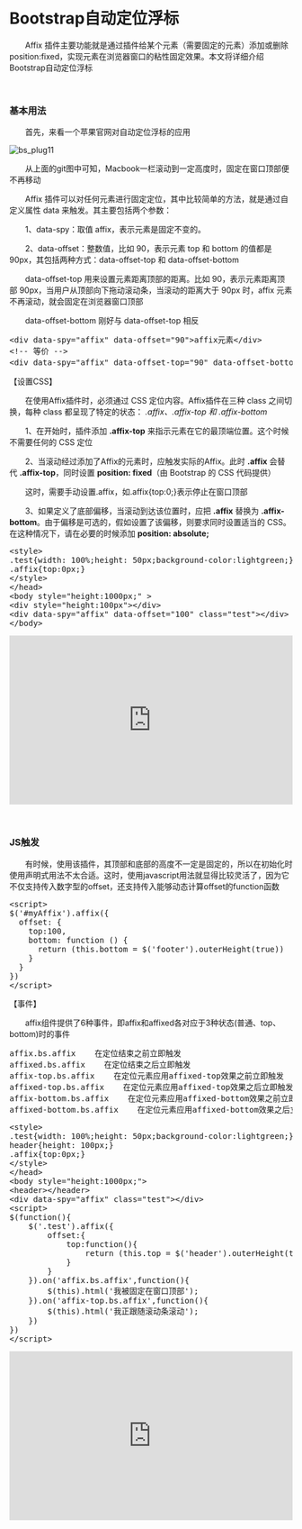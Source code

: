 # Bootstrap自动定位浮标

&emsp;&emsp;Affix 插件主要功能就是通过插件给某个元素（需要固定的元素）添加或删除position:fixed，实现元素在浏览器窗口的粘性固定效果。本文将详细介绍Bootstrap自动定位浮标

&nbsp;

### 基本用法

&emsp;&emsp;首先，来看一个苹果官网对自动定位浮标的应用

![bs_plug11](https://pic.xiaohuochai.site/blog/bs_plug11.gif)

&emsp;&emsp;从上面的git图中可知，Macbook一栏滚动到一定高度时，固定在窗口顶部便不再移动

&emsp;&emsp;Affix 插件可以对任何元素进行固定定位，其中比较简单的方法，就是通过自定义属性&nbsp;data&nbsp;来触发。其主要包括两个参数：

&emsp;&emsp;1、data-spy：取值 affix，表示元素是固定不变的。

&emsp;&emsp;2、data-offset：整数值，比如 90，表示元素 top 和 bottom 的值都是 90px，其包括两种方式：data-offset-top&nbsp;和&nbsp;data-offset-bottom

&emsp;&emsp;data-offset-top&nbsp;用来设置元素距离顶部的距离。比如 90，表示元素距离顶部 90px，当用户从顶部向下拖动滚动条，当滚动的距离大于 90px 时，affix 元素不再滚动，就会固定在浏览器窗口顶部

&emsp;&emsp;data-offset-bottom&nbsp;刚好与 data-offset-top 相反

<div>
<pre>&lt;div data-spy="affix" data-offset="90"&gt;affix元素&lt;/div&gt;
&lt;!-- 等价 --&gt;
&lt;div data-spy="affix" data-offset-top="90" data-offset-bottom="90"&gt;affix元素&lt;/div&gt;</pre>
</div>

【设置CSS】

&emsp;&emsp;在使用Affix插件时，必须通过 CSS 定位内容。Affix插件在三种 class 之间切换，每种 class 都呈现了特定的状态：_&nbsp;.affix、.affix-top 和 .affix-bottom_

&emsp;&emsp;1、在开始时，插件添加&nbsp;**.affix-top**&nbsp;来指示元素在它的最顶端位置。这个时候不需要任何的 CSS 定位　

&emsp;&emsp;2、当滚动经过添加了Affix的元素时，应触发实际的Affix。此时&nbsp;**.affix**&nbsp;会替代&nbsp;**.affix-top**，同时设置&nbsp;**position: fixed**（由 Bootstrap 的 CSS 代码提供）

&emsp;&emsp;这时，需要手动设置.affix，如.affix{top:0;}表示停止在窗口顶部

&emsp;&emsp;3、如果定义了底部偏移，当滚动到达该位置时，应把&nbsp;**.affix**&nbsp;替换为&nbsp;**.affix-bottom**。由于偏移是可选的，假如设置了该偏移，则要求同时设置适当的 CSS。在这种情况下，请在必要的时候添加&nbsp;**position: absolute;**

<div>
<pre>&lt;style&gt;
.test{width: 100%;height: 50px;background-color:lightgreen;}
.affix{top:0px;}
&lt;/style&gt;
&lt;/head&gt;
&lt;body style="height:1000px;" &gt;
&lt;div style="height:100px"&gt;&lt;/div&gt;
&lt;div data-spy="affix" data-offset="100" class="test"&gt;&lt;/div&gt;
&lt;/body&gt;</pre>
</div>

<iframe style="width: 100%; height: 300px;" src="https://demo.xiaohuochai.site/bootstrap/affix/a1.html" frameborder="0" width="320" height="240"></iframe>

&nbsp;

### JS触发

&emsp;&emsp;有时候，使用该插件，其顶部和底部的高度不一定是固定的，所以在初始化时使用声明式用法不太合适。这时，使用javascript用法就显得比较灵活了，因为它不仅支持传入数字型的offset，还支持传入能够动态计算offset的function函数

<div>
<pre>&lt;script&gt;
$('#myAffix').affix({
  offset: {
    top:100,
    bottom: function () {
      return (this.bottom = $('footer').outerHeight(true))
    }
  }
})    
&lt;/script&gt;</pre>
</div>

【事件】

&emsp;&emsp;affix组件提供了6种事件，即affix和affixed各对应于3种状态(普通、top、bottom)时的事件

<div>
<pre>affix.bs.affix    在定位结束之前立即触发
affixed.bs.affix    在定位结束之后立即触发
affix-top.bs.affix    在定位元素应用affixed-top效果之前立即触发
affixed-top.bs.affix    在定位元素应用affixed-top效果之后立即触发
affix-bottom.bs.affix    在定位元素应用affixed-bottom效果之前立即触发
affixed-bottom.bs.affix    在定位元素应用affixed-bottom效果之后立即触发</pre>
</div>
<div>
<pre>&lt;style&gt;
.test{width: 100%;height: 50px;background-color:lightgreen;}
header{height: 100px;}
.affix{top:0px;}
&lt;/style&gt;
&lt;/head&gt;
&lt;body style="height:1000px;"&gt;
&lt;header&gt;&lt;/header&gt;
&lt;div data-spy="affix" class="test"&gt;&lt;/div&gt;
&lt;script&gt;
$(function(){
    $('.test').affix({
        offset:{
            top:function(){
                return (this.top = $('header').outerHeight(true))
            }
        }
    }).on('affix.bs.affix',function(){
        $(this).html('我被固定在窗口顶部');
    }).on('affix-top.bs.affix',function(){
        $(this).html('我正跟随滚动条滚动');
    })
})    
&lt;/script&gt;</pre>
</div>

<iframe style="width: 100%; height: 300px;" src="https://demo.xiaohuochai.site/bootstrap/affix/a2.html" frameborder="0" width="320" height="240"></iframe>

